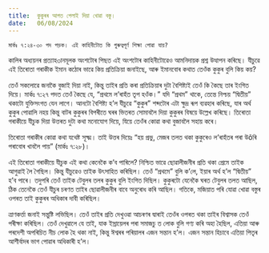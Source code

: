 ```yaml
---
title:  কুকুৰৰ আগত পেলাই দিয়া খোৱা বস্তু।
date:   06/08/2024
---
```


`মাৰ্কঃ ৭:২৪-৩০ পদ পড়ক। এই কাহিনীটোত কি গুৰুত্বপূৰ্ণ শিক্ষা পোৱা যায়?`

কালিৰ অধ্যয়নৰ প্ৰত্যাহ৩ানমূলক অংশটোৰ পিছত এই অংশটোৰ কাহিনীটোৱেও আমনিদায়ক প্ৰশ্ন উত্থাপন কৰিছে। যীচুৱে এই তিৰোতা গৰাকীক ইমান কঠোৰ ভাৱে কিয় প্ৰতিক্ৰিয়া জনাইছে, আৰু ইমানবোৰ কথাত তেওঁক কুকুৰ বুলি কিয় কয়?

তেওঁ সকলোৱে জনাকৈ বুজাই দিয়া নাই, কিন্তু তাইৰ প্ৰতি কৰা প্ৰতিক্ৰিয়াৰ দুটা বৈশিষ্ট্যই তেওঁ কি কৈছে তাৰ ইংগিত দিয়ে। মাৰ্কঃ ৭:২৭ পদত তেওঁ কৈছে যে, “প্ৰথমে ল’ৰাহঁত তৃপ হওঁক।” যদি “প্ৰথম” থাকে, তেন্তে নিশ্চয় “দ্বিতীয়” থকাটো যুক্তিসংগত যেন লাগে। আনটো বৈশিষ্ট্য হ’ল যীচুৱে “কুকুৰ” শব্দটোৰ এটা ক্ষুদ্ৰ ৰূপ ব্যৱহাৰ কৰিছে, যাৰ অৰ্থ কুকুৰ পোৱালি নহয় কিন্তু বাটৰ কুকুৰৰ বিপৰীতে ঘৰৰ ভিতৰত সোমাবলৈ দিয়া কুকুৰৰ বিষয়ে উল্লেখ কৰিছে। তিৰোতা গৰাকীয়ে যীচুক দিয়া উত্তৰত দুটা কথা মনোযোগ দিয়ে, যিয়ে তেওঁৰ কোৱা কথা বুজাবলৈ সহায় কৰে।

তিৰোতা গৰাকীৰ কোৱা কথা যথেষ্ট সূক্ষ্ম। তাই উত্তৰ দিয়েঃ “হয় প্ৰভু, মেজৰ তলত থকা কুকুৰেও ল’ৰাহঁতৰ পৰা উôৰি পৰাবোৰ খাবলৈ পায়” (মাৰ্কঃ ৭:২৮)।

এই তিৰোতা গৰাকীয়ে যীচুক এই কথা কেনেকৈ ক’ব পাৰিলে? নিশ্চিত ভাৱে ছোৱালীজনীৰ প্ৰতি থকা প্ৰেমে তাইক আগুৱাই লৈ গৈছিল। কিন্তু যীচুৱেও তাইক উৎসাহিত কৰিছিল। তেওঁ “প্ৰথমে” বুলি ক’লে, ইয়াৰ অৰ্থ হ’ল “দ্বিতীয়” হ’ব পাৰে। তদুপৰি তেওঁ তাইক টেবুলৰ তলৰ কুকুৰ বুলি ইংগিত দিছিল। কুকুৰটো যেনেকৈ ঘৰত টেবুলৰ তলত আছিল, ঠিক তেনেকৈ তেওঁ যীচুৰ চৰণত তাইৰ ছোৱালীজনীৰ বাবে অনুৰোধ কৰি আছিল। গতিকে, মজিয়াত পৰি যোৱা খোৱা বস্তুৰ ওপৰত তাই কুকুৰৰ অধিকাৰ দাবী কৰিছিল।

ত্ৰাণকৰ্ত্তা জনাই সন্তুষ্টি লভিছিল। তেওঁ তাইৰ প্ৰতি দেখুওৱা আচৰণৰ দ্বাৰাই তেওঁৰ ওপৰত থকা তাইৰ বিশ্বাসক তেওঁ পৰীক্ষা কৰিছিল। তেওঁ দেখুৱালে যে তাই, যাক ইস্ৰায়েলৰ পৰা সমাজচু ত লোক বুলি গণ্য কৰি অহা হৈছিল, এতিয়া আৰু পৰদেশী অপৰিচিত নীচ লোক হৈ থকা নাই, কিন্তু ঈশ্বৰৰ পৰিয়ালৰ এজন সন্তান হ’ল। এজন সন্তান হিচাবে এতিয়া পিতৃৰ আশীর্বাদৰ ভাগ পোৱাৰ অধিকাৰী হ’ল।